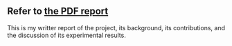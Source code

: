 ## Refer to [the PDF report](report.pdf)

This is my writter report of the project, its background, its contributions, and the discussion of its experimental results.
